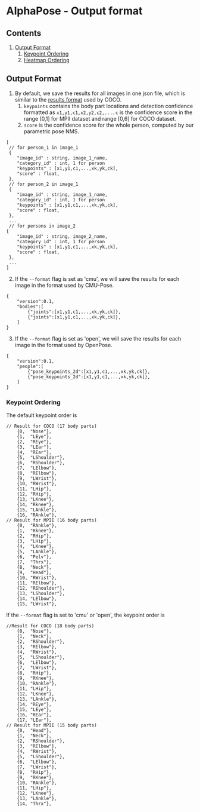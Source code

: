 AlphaPose - Output format
====================================



## Contents
1. [Output Format](#output-format)
    1. [Keypoint Ordering](#keypoint-ordering)
    2. [Heatmap Ordering](#heatmap-ordering)


## Output Format
1. By default, we save the results for all images in one json file, which is similar to the [results format](http://cocodataset.org/#format) used by COCO.
    1. `keypoints` contains the body part locations and detection confidence formatted as `x1,y1,c1,x2,y2,c2,...`. `c` is the confidence score in the range [0,1] for MPII dataset and range [0,6] for COCO dataset.
    2. `score` is the confidence score for the whole person, computed by our parametric pose NMS.
```
[
 // for person_1 in image_1
 {
    "image_id" : string, image_1_name, 
    "category_id" : int, 1 for person
    "keypoints" : [x1,y1,c1,...,xk,yk,ck], 
    "score" : float,
 },
 // for person_2 in image_1
 {
    "image_id" : string, image_1_name, 
    "category_id" : int, 1 for person
    "keypoints" : [x1,y1,c1,...,xk,yk,ck], 
    "score" : float,
 },
 ...
 // for persons in image_2
{
    "image_id" : string, image_2_name, 
    "category_id" : int, 1 for person
    "keypoints" : [x1,y1,c1,...,xk,yk,ck], 
    "score" : float,
 },
 ...
]
```

2. If the `--format` flag is set as 'cmu', we will save the results for each image in the format used by CMU-Pose.
```
{
    "version":0.1,
    "bodies":[
        {"joints":[x1,y1,c1,...,xk,yk,ck]},
        {"joints":[x1,y1,c1,...,xk,yk,ck]},
    ]
}
```

3. If the `--format` flag is set as 'open', we will save the results for each image in the format used by OpenPose.
```
{
    "version":0.1,
    "people":[
        {"pose_keypoints_2d":[x1,y1,c1,...,xk,yk,ck]},
        {"pose_keypoints_2d":[x1,y1,c1,...,xk,yk,ck]},
    ]
}
```

### Keypoint Ordering
The default keypoint order is
```
// Result for COCO (17 body parts)
    {0,  "Nose"},
    {1,  "LEye"},
    {2,  "REye"},
    {3,  "LEar"},
    {4,  "REar"},
    {5,  "LShoulder"},
    {6,  "RShoulder"},
    {7,  "LElbow"},
    {8,  "RElbow"},
    {9,  "LWrist"},
    {10, "RWrist"},
    {11, "LHip"},
    {12, "RHip"},
    {13, "LKnee"},
    {14, "Rknee"},
    {15, "LAnkle"},
    {16, "RAnkle"},
// Result for MPII (16 body parts)
    {0,  "RAnkle"},
    {1,  "Rknee"},
    {2,  "RHip"},
    {3,  "LHip"},
    {4,  "LKnee"},
    {5,  "LAnkle"},
    {6,  "Pelv"},
    {7,  "Thrx"},
    {8,  "Neck"},
    {9,  "Head"},
    {10, "RWrist"},
    {11, "RElbow"},
    {12, "RShoulder"},
    {13, "LShoulder"},
    {14, "LElbow"},
    {15, "LWrist"},
```
If the `--format` flag is set to 'cmu' or 'open', the keypoint order is
```
//Result for COCO (18 body parts)
    {0,  "Nose"},
    {1,  "Neck"},
    {2,  "RShoulder"},
    {3,  "RElbow"},
    {4,  "RWrist"},
    {5,  "LShoulder"},
    {6,  "LElbow"},
    {7,  "LWrist"},
    {8,  "RHip"},
    {9,  "RKnee"},
    {10, "RAnkle"},
    {11, "LHip"},
    {12, "LKnee"},
    {13, "LAnkle"},
    {14, "REye"},
    {15, "LEye"},
    {16, "REar"},
    {17, "LEar"},
// Result for MPII (15 body parts)
    {0,  "Head"},
    {1,  "Neck"},
    {2,  "RShoulder"},
    {3,  "RElbow"},
    {4,  "RWrist"},
    {5,  "LShoulder"},
    {6,  "LElbow"},
    {7,  "LWrist"},
    {8,  "RHip"},
    {9,  "RKnee"},
    {10, "RAnkle"},
    {11, "LHip"},
    {12, "LKnee"},
    {13, "LAnkle"},
    {14, "Thrx"},
```

